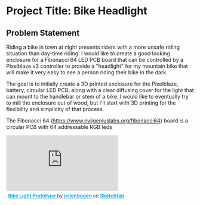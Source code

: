 # Project Title: Bike Headlight
## Problem Statement
Riding a bike in town at night presents riders with a more unsafe riding situation than day-time riding. I would like to create a good looking enclosure for a Fibonacci 64 LED PCB board that can be controlled by a Pixelblaze v3 controller to provide a "headlight" for my mountain bike that will make it very easy to see a person riding their bike in the dark.

The goal  is to initially create a 3D printed enclosure for the Pixelblaze, battery, circular LED PCB, along with a clear diffusing cover for the light that can mount to the handlebar or stem of a bike. I would like to eventually try to mill the enclosure out of wood, but I'll start with 3D printing for the flexibility and simplicity of that process.

The Fibonacci 64 (https://www.evilgeniuslabs.org/fibonacci64)  board is a circular PCB with 64 addressable RGB leds

<div class="sketchfab-embed-wrapper"> <iframe title="Bike Light Prototype" frameborder="0" allowfullscreen mozallowfullscreen="true" webkitallowfullscreen="true" allow="fullscreen; autoplay; vr" xr-spatial-tracking execution-while-out-of-viewport execution-while-not-rendered web-share src="https://sketchfab.com/models/327242e30c9d498c98f7bd3a72ce0c32/embed"> </iframe> <p style="font-size: 13px; font-weight: normal; margin: 5px; color: #4A4A4A;"> <a href="https://sketchfab.com/3d-models/bike-light-prototype-327242e30c9d498c98f7bd3a72ce0c32?utm_medium=embed&utm_campaign=share-popup&utm_content=327242e30c9d498c98f7bd3a72ce0c32" target="_blank" style="font-weight: bold; color: #1CAAD9;"> Bike Light Prototype </a> by <a href="https://sketchfab.com/jellenbogen?utm_medium=embed&utm_campaign=share-popup&utm_content=327242e30c9d498c98f7bd3a72ce0c32" target="_blank" style="font-weight: bold; color: #1CAAD9;"> jellenbogen </a> on <a href="https://sketchfab.com?utm_medium=embed&utm_campaign=share-popup&utm_content=327242e30c9d498c98f7bd3a72ce0c32" target="_blank" style="font-weight: bold; color: #1CAAD9;">Sketchfab</a></p></div>
